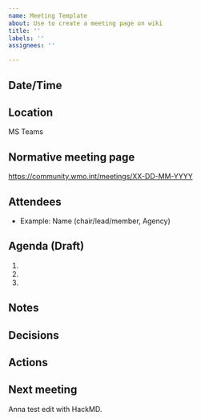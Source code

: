 ```yaml
---
name: Meeting Template
about: Use to create a meeting page on wiki
title: ''
labels: ''
assignees: ''

---
```

## Date/Time


## Location

MS Teams

## Normative meeting page

https://community.wmo.int/meetings/XX-DD-MM-YYYY


## Attendees 
- Example: Name (chair/lead/member, Agency)


## Agenda (Draft)

1. 
1.   
1. 

## Notes

## Decisions

## Actions

## Next meeting

Anna test edit with HackMD.
